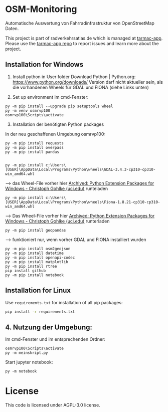 # OSM-Monitoring

Automatische Auswertung von Fahrradinfrastruktur von OpenStreetMap Daten.

This project is part of radverkehrsatlas.de which is managed at [tarmac-app](https://github.com/FixMyBerlin/tarmac-app). Please use the [tarmac-app repo](https://github.com/FixMyBerlin/tarmac-app) to report issues and learn more about the project.

## Installation for Windows 

1. Install python in User folder
Download Python | Python.org: https://www.python.org/downloads/
Version darf nicht aktueller sein, als die vorhandenen Wheels für GDAL und FIONA (siehe Links unten)

2. Set up environment
Im cmd-Fenster:
```
py -m pip install --upgrade pip setuptools wheel
py -m venv osmrvp100
osmrvp100\Scripts\activate
```

3. Installation der benötigten Python packages

In der neu geschaffenen Umgebung osmrvp100:
```
py -m pip install requests
py -m pip install overpass
py -m pip install pandas


py -m pip install c:\Users\[USER]\AppData\Local\Programs\Python\wheels\GDAL-3.4.3-cp310-cp310-win_amd64.whl
```
--> das Wheel-File vorher hier [Archived: Python Extension Packages for Windows - Christoph Gohlke (uci.edu)](https://www.lfd.uci.edu/~gohlke/pythonlibs/#gdal) runteladen

```
py -m pip install c:\Users\[USER]\AppData\Local\Programs\Python\wheels\Fiona-1.8.21-cp310-cp310-win_amd64.whl
```
--> Das Wheel-File vorher hier [Archived: Python Extension Packages for Windows - Christoph Gohlke (uci.edu)](https://www.lfd.uci.edu/~gohlke/pythonlibs/#fiona) runterladen

```
py -m pip install geopandas
```
--> funktioniert nur, wenn vorher GDAL und FIONA installiert wurden

```
py -m pip install osm2geojson
py -m pip install datetime
py -m pip install openapi-codec
py -m pip install matplotlib
py -m pip install rtree
pip install github
py -m pip install notebook
```
## Installation for Linux

Use `requirements.txt` for installation of all pip packages:
```sh
pip install -r requirements.txt
```

## 4. Nutzung der Umgebung:
Im cmd-Fenster und im entsprechenden Ordner:
```
osmrvp100\Scripts\activate
py -m meinskript.py
```
Start jupyter notebook:
```
py -m notebook
```

# License

This code is licensed under AGPL-3.0 license.
